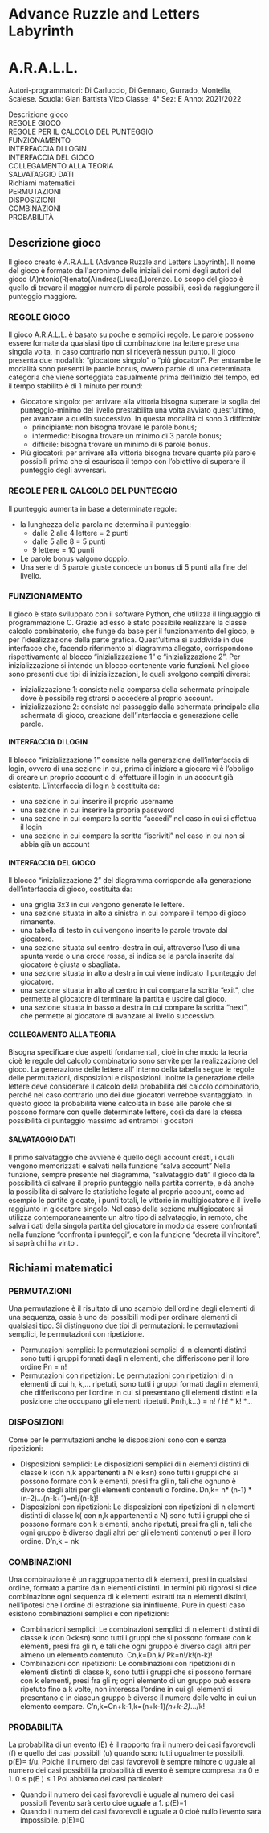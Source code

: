 # Advance Ruzzle and Letters Labyrinth
# A.R.A.L.L.
  

Autori-programmatori: Di Carluccio, Di Gennaro, Gurrado, Montella, Scalese.
Scuola: Gian Battista Vico 
Classe: 4°   Sez: E
Anno: 2021/2022




Descrizione gioco        
 REGOLE GIOCO        
 REGOLE PER IL CALCOLO DEL PUNTEGGIO        
 FUNZIONAMENTO        
  INTERFACCIA DI LOGIN        
  INTERFACCIA DEL GIOCO        
  COLLEGAMENTO ALLA TEORIA        
  SALVATAGGIO DATI                
Richiami matematici        
 PERMUTAZIONI        
 DISPOSIZIONI        
 COMBINAZIONI        
 PROBABILITÀ        

## Descrizione gioco
Il gioco creato è A.R.A.L.L (Advance Ruzzle and Letters Labyrinth).
Il nome del gioco è formato dall'acronimo delle iniziali dei nomi degli autori del gioco (A)ntonio(R)enato(A)ndrea(L)uca(L)orenzo.
Lo scopo del gioco è quello di trovare il maggior numero di parole possibili, così da raggiungere il punteggio maggiore.
### REGOLE GIOCO
Il gioco A.R.A.L.L. è basato su poche e semplici regole. Le parole possono essere formate da qualsiasi tipo di combinazione tra lettere prese una singola volta, in caso contrario non si riceverà nessun punto. Il gioco presenta due modalità: “giocatore singolo” o “più giocatori”.  Per entrambe le modalità sono presenti le parole bonus, ovvero parole di una determinata categoria che viene sorteggiata casualmente prima dell’inizio del tempo, ed il tempo stabilito è di 1 minuto per round:
* Giocatore singolo: per arrivare alla vittoria bisogna superare la soglia del punteggio-minimo del livello prestabilita una volta avviato quest’ultimo, per avanzare a quello successivo. In questa modalità ci sono 3 difficoltà:
   * principiante: non bisogna trovare le parole bonus;
   * intermedio: bisogna trovare un minimo di 3 parole bonus;
   * difficile: bisogna trovare un minimo di 6 parole bonus.
* Più giocatori: per arrivare alla vittoria bisogna trovare quante più parole possibili prima che si esaurisca il tempo con l’obiettivo di superare il punteggio degli avversari.
### REGOLE PER IL CALCOLO DEL PUNTEGGIO
Il punteggio aumenta in base a determinate regole: 
* la lunghezza della parola ne determina il punteggio:
   * dalle 2 alle 4 lettere = 2 punti
   * dalle 5 alle 8 = 5 punti
   * 9 lettere = 10 punti
* Le parole bonus valgono doppio.
* Una serie di 5 parole giuste concede un bonus di 5 punti alla fine del livello.
### FUNZIONAMENTO
Il gioco è stato sviluppato con il software Python, che utilizza il linguaggio di programmazione C. Grazie ad esso è stato possibile realizzare la classe calcolo combinatorio, che funge da base per il funzionamento del gioco, e per l’idealizzazione della parte grafica. Quest’ultima si suddivide in due interfacce che, facendo riferimento al diagramma allegato, corrispondono rispettivamente al blocco “inizializzazione 1” e “inizializzazione 2”.
Per inizializzazione si intende un blocco contenente varie funzioni. Nel gioco sono presenti due tipi di inizializzazioni, le quali svolgono compiti diversi:
* inizializzazione 1: consiste nella comparsa della schermata principale dove è possibile registrarsi o accedere al proprio account.
* inizializzazione 2: consiste nel passaggio dalla schermata principale alla schermata di gioco, creazione dell’interfaccia e generazione delle parole.
#### INTERFACCIA DI LOGIN
Il blocco “inizializzazione 1” consiste nella generazione dell’interfaccia di login, ovvero di una sezione in cui, prima di iniziare a giocare vi è l’obbligo di creare un proprio account o di effettuare il login in un account già esistente.
L’interfaccia di login è costituita da:
* una sezione in cui inserire il proprio username
* una sezione in cui inserire la propria password
* una sezione in cui compare la scritta “accedi” nel caso in cui si effettua il login
* una sezione in cui compare la scritta “iscriviti” nel caso in cui non si abbia già un account
#### INTERFACCIA DEL GIOCO  
Il blocco “inizializzazione 2” del diagramma corrisponde alla generazione dell’interfaccia di gioco, costituita da:
* una griglia 3x3 in cui vengono generate le lettere.
* una sezione situata in alto a sinistra in cui compare il tempo di gioco rimanente.
* una tabella di testo in cui vengono inserite le parole trovate dal giocatore.
* una sezione situata sul centro-destra in cui, attraverso l’uso di una spunta verde o una croce rossa, si indica se la parola inserita dal giocatore è giusta o sbagliata.
* una sezione situata in alto a destra in cui viene indicato il punteggio del giocatore.
* una sezione situata in alto al centro in cui compare la scritta “exit”, che permette al giocatore di terminare la partita e uscire dal gioco.
* una sezione situata in basso a destra in cui compare la scritta “next”, che permette al giocatore di avanzare al livello successivo. 
#### COLLEGAMENTO ALLA TEORIA
Bisogna specificare due aspetti fondamentali, cioè in che modo la teoria cioè le regole del calcolo combinatorio sono servite per la realizzazione del gioco. La generazione delle lettere all’ interno della tabella segue le regole delle permutazioni, disposizioni e disposizioni. Inoltre la generazione delle lettere deve considerare il calcolo della probabilità del calcolo combinatorio, perché nel caso contrario uno dei due giocatori verrebbe svantaggiato. In questo gioco la probabilità viene calcolata in base alle parole che si possono formare con quelle determinate lettere, così da dare la stessa possibilità di punteggio massimo ad entrambi i giocatori
#### SALVATAGGIO DATI
Il primo salvataggio che avviene è quello degli account creati, i quali vengono memorizzati e salvati nella funzione “salva account” Nella funzione, sempre presente nel diagramma,  “salvataggio dati” il gioco dà la possibilità di salvare il proprio punteggio nella partita corrente, e dà anche la possibilità di salvare le statistiche legate al proprio account, come ad esempio le partite giocate, i punti totali, le vittorie in multigiocatore e il livello raggiunto in giocatore singolo. Nel caso della sezione multigiocatore si utilizza contemporaneamente un altro tipo di salvataggio, in remoto, che salva i dati della singola partita del giocatore in modo da essere confrontati nella funzione “confronta i punteggi”, e con la funzione “decreta il vincitore”, si saprà chi ha vinto . 

## Richiami matematici
### PERMUTAZIONI
Una permutazione è il risultato di uno scambio dell'ordine degli elementi di una sequenza, ossia è uno dei possibili modi per ordinare elementi di qualsiasi tipo. Si distinguono due tipi di permutazioni: le permutazioni semplici, le permutazioni con ripetizione.
* Permutazioni semplici: le permutazioni semplici di n elementi distinti sono tutti i gruppi formati dagli n elementi, che differiscono per il loro ordine Pn = n!
* Permutazioni con ripetizioni: Le permutazioni con ripetizioni di n elementi di cui h, k,... ripetuti, sono tutti i gruppi formati  dagli n elementi, che differiscono per l’ordine in cui si presentano gli elementi distinti e la posizione che occupano gli elementi ripetuti. Pn(h,k…) = n! /  h! * k! *…


### DISPOSIZIONI
Come per le permutazioni anche le disposizioni sono con e senza ripetizioni:
* DIsposizioni semplici: Le disposizioni semplici di n elementi distinti di classe k (con n,k appartenenti a N e k≤n) sono tutti i gruppi che si possono formare con k elementi, presi fra gli n, tali che ognuno è diverso dagli altri per gli elementi contenuti o l’ordine. Dn,k= n* (n-1) * (n-2)*...*(n-k+1)=n!/(n-k)!
* Disposizioni con ripetizioni: Le disposizioni con ripetizioni di n elementi distinti di classe k( con n,k appartenenti a N) sono tutti i gruppi che si possono formare con k elementi, anche ripetuti, presi fra gli n, tali che ogni gruppo è diverso dagli altri per gli elementi contenuti o per il loro ordine. D’n,k = nk


### COMBINAZIONI
Una combinazione è un raggruppamento di k elementi, presi in qualsiasi ordine, formato a partire da n elementi distinti. In termini più rigorosi si dice combinazione ogni sequenza di k elementi estratti tra  n elementi distinti, nell'ipotesi che l'ordine di estrazione sia ininfluente. Pure in questi caso esistono combinazioni semplici e con ripetizioni:
* Combinazioni semplici: Le combinazioni semplici di n elementi distinti di classe k (con 0<k≤n) sono tutti i gruppi che si possono formare con k elementi, presi fra gli n, e tali che ogni gruppo è diverso dagli altri per almeno un elemento contenuto. Cn,k=Dn,k/ Pk=n!/k!(n-k)!
* Combinazioni con ripetizioni:  Le combinazioni con ripetizioni di n elementi distinti di classe k, sono tutti i gruppi che si possono formare con k elementi, presi fra gli n; ogni elemento di un gruppo può essere ripetuto fino a k volte, non interessa l’ordine in cui gli elementi si presentano e in ciascun gruppo è diverso il numero delle volte in cui un elemento compare. C’n,k=Cn+k-1,k=(n+k-1)*(n+k-2)*.../k!


### PROBABILITÀ
La probabilità di un evento (E) è il rapporto fra il numero dei casi favorevoli (f) e quello dei casi possibili (u) quando sono tutti ugualmente possibili. p(E)= f/u.
Poiché il numero dei casi favorevoli è sempre minore o uguale al numero dei casi possibili la probabilità di evento è sempre compresa tra 0 e 1.  0 ≤ p(E ) ≤ 1
Poi abbiamo dei casi particolari:
* Quando il numero dei casi favorevoli è uguale al numero dei casi possibili l’evento sarà certo cioè uguale a 1. p(E)=1
* Quando il numero dei casi favorevoli è uguale a 0 cioè nullo l’evento sarà impossibile. p(E)=0
